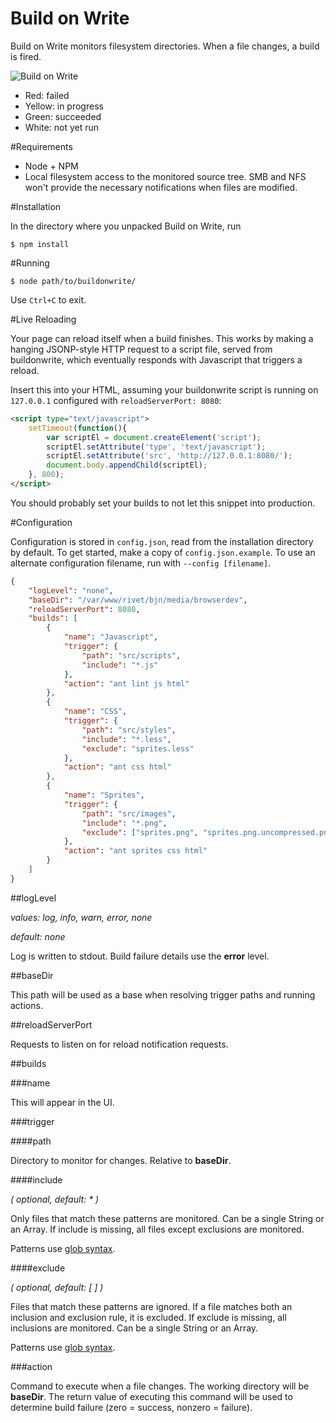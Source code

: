 Build on Write
==============

Build on Write monitors filesystem directories. When a file changes, a build is fired.

![Build on Write](https://aldaviva.com/portfolio/artwork/buildonwrite.png)

- Red: failed
- Yellow: in progress
- Green: succeeded
- White: not yet run

#Requirements

- Node + NPM
- Local filesystem access to the monitored source tree. SMB and NFS won't provide the necessary notifications when files are modified.

#Installation

In the directory where you unpacked Build on Write, run

	$ npm install

#Running

	$ node path/to/buildonwrite/

Use `Ctrl+C` to exit.

#Live Reloading

Your page can reload itself when a build finishes. This works by making a hanging JSONP-style HTTP request to a script file, served from buildonwrite, which eventually responds with Javascript that triggers a reload.

Insert this into your HTML, assuming your buildonwrite script is running on `127.0.0.1` configured with `reloadServerPort: 8080`:

```html
<script type="text/javascript">
	setTimeout(function(){
		var scriptEl = document.createElement('script');
		scriptEl.setAttribute('type', 'text/javascript');
		scriptEl.setAttribute('src', 'http://127.0.0.1:8080/');
		document.body.appendChild(scriptEl);
	}, 800);
</script>
```

You should probably set your builds to not let this snippet into production.

#Configuration

Configuration is stored in `config.json`, read from the installation directory by default. To get started, make a copy of `config.json.example`. To use an alternate configuration filename, run with `--config [filename]`.

```json
{
	"logLevel": "none",
	"baseDir": "/var/www/rivet/bjn/media/browserdev",
	"reloadServerPort": 8080,
	"builds": [
		{
			"name": "Javascript",
			"trigger": {
				"path": "src/scripts",
				"include": "*.js"
			},
			"action": "ant lint js html"
		},
		{
			"name": "CSS",
			"trigger": {
				"path": "src/styles",
				"include": "*.less",
				"exclude": "sprites.less"
			},
			"action": "ant css html"
		},
		{
			"name": "Sprites",
			"trigger": {
				"path": "src/images",
				"include": "*.png",
				"exclude": ["sprites.png", "sprites.png.uncompressed.png"]
			},
			"action": "ant sprites css html"
		}
	]
}
```

##logLevel

*values: log, info, warn, error, none*

*default: none*

Log is written to stdout. Build failure details use the **error** level.

##baseDir

This path will be used as a base when resolving trigger paths and running actions.

##reloadServerPort

Requests to listen on for reload notification requests.

##builds

###name

This will appear in the UI.

###trigger

####path

Directory to monitor for changes. Relative to **baseDir**.

####include

*( optional, default: * )*

Only files that match these patterns are monitored. Can be a single String or an Array. If include is missing, all files except exclusions are monitored.

Patterns use [glob syntax](https://github.com/isaacs/minimatch).

####exclude

*( optional, default: [ ] )*

Files that match these patterns are ignored. If a file matches both an inclusion and exclusion rule, it is excluded. If exclude is missing, all inclusions are monitored. Can be a single String or an Array.

Patterns use [glob syntax](https://github.com/isaacs/minimatch).

###action

Command to execute when a file changes. The working directory will be **baseDir**. The return value of executing this command will be used to determine build failure (zero = success, nonzero = failure).